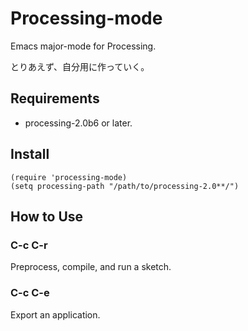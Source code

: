 # Processing-mode
 Emacs major-mode for Processing.

 とりあえず、自分用に作っていく。

## Requirements
 * processing-2.0b6 or later.

## Install
    (require 'processing-mode)
    (setq processing-path "/path/to/processing-2.0**/")

## How to Use
### C-c C-r
Preprocess, compile, and run a sketch.
### C-c C-e
Export an application.